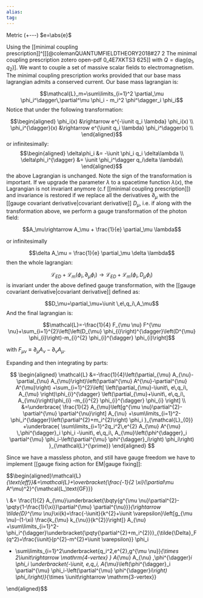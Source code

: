 ```yaml
---
alias:
tag:
---
```


Metric (+---)
$e=\abs{e}$


Using the [[minimal coupling prescription]]^[[[@colemanQUANTUMFIELDTHEORY2018#27 2 The minimal coupling prescription zotero open-pdf 0_4E7XKTS3 625]] with $Q=\text{diag}(q_1,q_2)$]. We want to couple a set of massive scalar fields to electromagnetism. The minimal coupling prescription works provided that our base mass lagrangian admits a conserved current.
Our base mass lagrangian is: 

$$\mathcal{L}_m=\sum\limits_{i=1}^2 \partial_\mu \phi_i^\dagger\,\partial^\mu \phi_i - m_i^2 \phi^\dagger_i \phi_i$$
Notice that under the following transformation:

$$\begin{aligned}
\phi_i(x) &\rightarrow e^{-\iunit q_i \lambda} \phi_i(x) \\
\phi_i^{\dagger}(x) &\rightarrow e^{\iunit q_i \lambda} \phi_i^\dagger(x) \\
\end{aligned}$$
or infinitesimally:
$$\begin{aligned}
\delta\phi_i &= -\iunit  \phi_i q_i \delta\lambda \\
\delta\phi_i^{\dagger} &= \iunit  \phi_i^\dagger q_i\delta \lambda\\
\end{aligned}$$
the above Lagrangian is unchanged. Note the sign of the transformation is important. If we upgrade the parameter $\lambda$ to a spacetime function $\lambda(x)$, the Lagrangian is not invariant anymore (c.f [[minimal coupling prescription]]) and invariance is restored if we replace all the derivatives $\partial_\mu$ with the [[gauge covariant derivative|covariant derivative]] $D_\mu$, i.e. if along with the transformation above, we perform a gauge transformation of the photon field:

$$A_\mu\rightarrow A_\mu + \frac{1}{e} \partial_\mu \lambda$$

or infinitesimally

$$\delta A_\mu = \frac{1}{e} \partial_\mu \delta \lambda$$
then the whole lagrangian: 

$$\mathcal{L}_{ED}+\mathcal{L}_{m}(\phi_i,\partial_\mu \phi_i)\rightarrow \mathcal{L}_{ED}+\mathcal{L}_{m}(\phi_i,D_\mu \phi_i)$$
is invariant under the above defined gauge transformation, with the [[gauge covariant derivative|covariant derivative]] defined as:

$$D_\mu=\partial_\mu+\iunit \,e\,q_i\,A_\mu$$
And the final lagrangian is:


$$\mathcal{L}=-\frac{1}{4} F_{\mu \nu} F^{\mu \nu}+\sum_{i=1}^{2}\left[\left(D_{\mu} \phi_{i}\right)^{\dagger}\left(D^{\mu} \phi_{i}\right)-m_{i}^{2} \phi_{i}^{\dagger} \phi_{i}\right]$$

with $F_{\mu \nu} \equiv \partial_{\mu} A_{\nu}-\partial_{\nu} A_{\mu}$.

Expanding and then integrating by parts:

$$
\begin{aligned}
\mathcal{L} &=-\frac{1}{4}\left(\partial_{\mu} A_{\nu}-\partial_{\nu} A_{\mu}\right)\left(\partial^{\mu} A^{\nu}-\partial^{\nu} A^{\mu}\right)
+\sum_{i=1}^{2}\left[
    \left(\partial_{\mu}-\iunit\, e\,q_i\, A_{\mu} \right)\phi_{i}^{\dagger}
    \left(\partial_{\mu}+\iunit\, e\,q_i\, A_{\mu}\right)\phi_{i}
    -m_{i}^{2} \phi_{i}^{\dagger} \phi_{i}
    \right]
 \\
&=\underbrace{
    \frac{1}{2} A_{\mu}\left[g^{\mu \nu}\partial^{2}-\partial^{\mu} \partial^{\nu}\right] A_{\nu}
    +\sum\limits_{i=1}^2-\phi_i^{\dagger}\left(\partial^{2}+m_i^{2}\right) \phi_i
    }_{\mathcal{L}_{0}}
+\underbrace{
    \sum\limits_{i=1}^2q_i^2\,e^{2} A_{\mu} A^{\mu} \,\phi^{\dagger}_i \phi_i
    -\iunit\, e\,q_i\, A_{\mu}\left(\phi^{\dagger}_i \partial^{\mu} \phi_i-\left(\partial^{\mu} \phi^{\dagger}_i\right) \phi_i\right)
    }_{\mathcal{L}^{\prime}}
\end{aligned}
$$

Since we have a massless photon, and still have gauge freedom we have to implement [[gauge fixing action for EM|gauge fixing]]:

$$\begin{aligned}\mathcal{L}_{\text{eff}}&=\mathcal{L}+\overbracket{\frac{-1}{2 \xi}(\partial_\mu A^\mu)^2}^{\mathcal{L_\text{GF}}}

 \\
&=
    \frac{1}{2} A_{\mu}\underbracket{\bqty{g^{\mu \nu}\partial^{2}-\pqty{1-\frac{1}{\xi}}\partial^{\mu} \partial^{\nu}}}_{\rightarrow \tilde{D}^{\mu \nu}_\xi(k)=\frac{-\iunit}{k^{2}+\iunit \varepsilon}\left[g_{\mu \nu}-(1-\xi) \frac{k_{\mu} k_{\nu}}{k^{2}}\right]} A_{\nu}
    +\sum\limits_{i=1}^2-\phi_i^{\dagger}\underbracket{\pqty{\partial^{2}+m_i^{2}}}_{\tilde{\Delta}_F(q^2)=\frac{\iunit}{p^{2}-m^{2}+\iunit \varepsilon}} \phi_i
    
+
    \sum\limits_{i=1}^2\underbracket{q_i^2\,e^{2}\,g^{\mu \nu}}_{\times 2\iunit\rightarrow \mathrm{4-vertex} } A_{\mu} A_{\nu} \,\phi^{\dagger}_i \phi_i
    \underbracket{-\iunit\, e\,q_i\, A_{\mu}\left(\phi^{\dagger}_i \partial^{\mu} \phi_i-\left(\partial^{\mu} \phi^{\dagger}_i\right) \phi_i\right)}_{\times \iunit\rightarrow \mathrm{3-vertex}}
    
\end{aligned}$$

